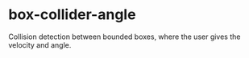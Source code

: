 # box-collider-angle
Collision detection between bounded boxes, where the user gives the velocity and angle.
